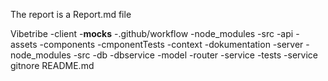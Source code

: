 The report is a Report.md file

Vibetribe
    -client
        -__mocks__
        -.github/workflow
        -node_modules
        -src
            -api
            -assets
            -components
                -cmponentTests
            -context
    -dokumentation
    -server
        -node_modules
        -src
            -db
            -dbservice
            -model
            -router
            -service
        -tests
            -service
    gitnore
    README.md